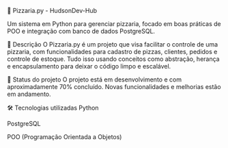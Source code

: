 🍕 Pizzaria.py - HudsonDev-Hub

Um sistema em Python para gerenciar pizzaria, focado em boas práticas de POO e integração com banco de dados PostgreSQL.

📌 Descrição
O Pizzaria.py é um projeto que visa facilitar o controle de uma pizzaria, com funcionalidades para cadastro de pizzas, clientes, pedidos e controle de estoque. Tudo isso usando conceitos como abstração, herança e encapsulamento para deixar o código limpo e escalável.

🚧 Status do projeto
O projeto está em desenvolvimento e com aproximadamente 70% concluído. Novas funcionalidades e melhorias estão em andamento.

🛠 Tecnologias utilizadas
Python

PostgreSQL

POO (Programação Orientada a Objetos)
